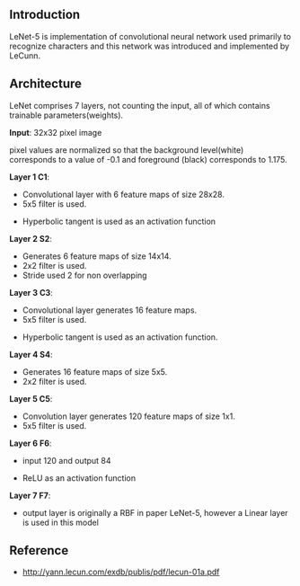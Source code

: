 ## Introduction 
LeNet-5 is implementation of convolutional neural network used primarily to recognize characters and this network was introduced and implemented by LeCunn. 

## Architecture
LeNet comprises 7 layers, not counting the input, all of which contains trainable parameters(weights). 

<b>Input</b>: 32x32 pixel image

pixel values are normalized so that the background level(white) corresponds to a value of -0.1 and foreground (black) corresponds to 1.175.

<b>Layer 1 C1</b>: 
-  Convolutional layer with 6 feature maps of size 28x28.
-  5x5 filter is used.
<!-- -  trainable parameters 156 and 122,304 connections. -->
-  Hyperbolic tangent is used as an activation function

<b>Layer 2 S2</b>:
-  Generates 6 feature maps of size 14x14.
-  2x2 filter is used.
-  Stride used 2 for non overlapping
<!-- -  12 trainable parametersand 5,880 connections -->

<b>Layer 3 C3</b>:
-  Convolutional layer generates 16 feature maps.
-  5x5 filter is used.
<!-- -  trainable parameters 1516 and 1516,000 connections -->
-  Hyperbolic tangent is used as an activation function.

<b>Layer 4 S4</b>:
-  Generates 16 feature maps of size 5x5.
-  2x2 filter is used.
<!-- -  trainable parameters 32 and 2000 connections -->

<b>Layer 5 C5</b>:
-  Convolution layer generates 120 feature maps of size 1x1.
-  5x5 filter is used.
<!-- -  48120 trainable connections. -->

<b>Layer 6 F6</b>:
-  input 120 and output 84
<!-- -  trainable parameters 10164 -->
-  ReLU as an activation function

<b>Layer 7 F7</b>:
- output layer is originally a RBF in paper LeNet-5, however a Linear layer is used in this model



## Reference 
- http://yann.lecun.com/exdb/publis/pdf/lecun-01a.pdf